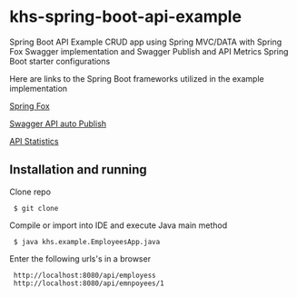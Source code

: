 # khs-spring-boot-api-example
Spring Boot API Example CRUD app using Spring MVC/DATA  with Spring Fox Swagger implementation and Swagger Publish and API Metrics Spring Boot starter configurations 

Here are links to the Spring Boot frameworks utilized in the example implementation 

[Spring Fox](https://github.com/springfox/springfox)

[Swagger API auto Publish](https://github.com/in-the-keyhole/khs-spring-boot-publish-swagger-starter)

[API Statistics](https://github.com/in-the-keyhole/khs-spring-boot-api-statistics-starter)

## Installation and running 

Clone repo 

     $ git clone 

Compile or import into IDE and execute Java main method 

     $ java khs.example.EmployeesApp.java

Enter the following urls's in a browser 

     http://localhost:8080/api/employess 
     http://localhost:8080/api/emnpoyees/1

  
